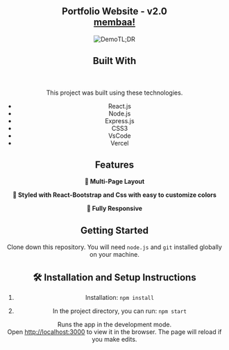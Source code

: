 <h2 align="center">
  Portfolio Website - v2.0<br/>
  <a href="https://memba.vercel.app/" target="_blank">membaa!</a>
</h2>
<div align="center">
  <img alt="Demo" src="./Images/bgdownload.jpg />
</div>
<br/>

## TL;DR

## Built With
<br>
<br>
This project was built using these technologies.

- React.js
- Node.js
- Express.js
- CSS3
- VsCode
- Vercel

## Features

**📖 Multi-Page Layout**

**🎨 Styled with React-Bootstrap and Css with easy to customize colors**

**📱 Fully Responsive**

## Getting Started

Clone down this repository. You will need `node.js` and `git` installed globally on your machine.

## 🛠 Installation and Setup Instructions

1. Installation: `npm install`

2. In the project directory, you can run: `npm start`

Runs the app in the development mode.\
Open [http://localhost:3000](http://localhost:3000) to view it in the browser.
The page will reload if you make edits.
